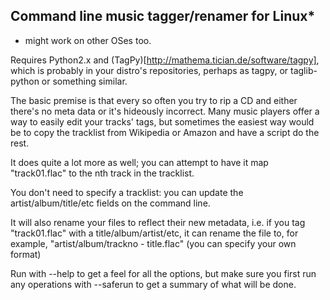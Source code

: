 ## Command line music tagger/renamer for Linux*

* might work on other OSes too.


Requires Python2.x and (TagPy)[http://mathema.tician.de/software/tagpy], which
is probably in your distro's repositories, perhaps as tagpy, or taglib-python
or something similar.

The basic premise is that every so often you try to rip a CD and either there's
no meta data or it's hideously incorrect. Many music players offer a way to
easily edit your tracks' tags, but sometimes the easiest way would be to copy
the tracklist from Wikipedia or Amazon and have a script do the rest.

It does quite a lot more as well; you can attempt to have it map "track01.flac"
to the nth track in the tracklist.

You don't need to specify a tracklist: you can update the artist/album/title/etc
fields on the command line.

It will also rename your files to reflect their new metadata, i.e. if you tag
"track01.flac" with a title/album/artist/etc, it can rename the file to, for
example, "artist/album/trackno - title.flac" (you can specify your own format)

Run with --help to get a feel for all the options, but make sure you first run
any operations with --saferun to get a summary of what will be done.